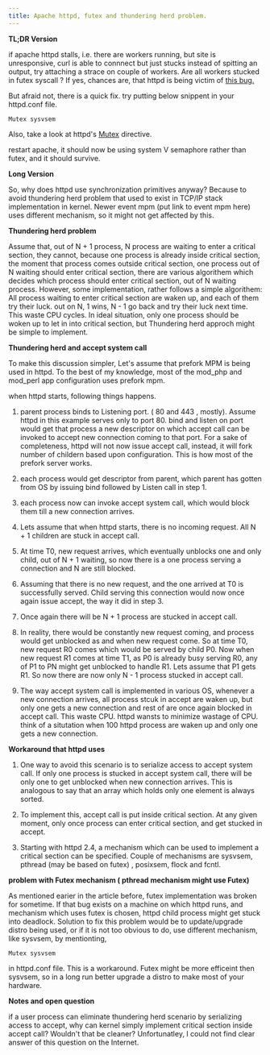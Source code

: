 ```yaml
---
title: Apache httpd, futex and thundering herd problem.
---
```

**TL;DR Version** 

if apache httpd stalls, i.e. there are workers running, but site is unresponsive, curl is able to connnect 
but just stucks instead of spitting an output, try attaching a strace on couple of workers. Are all workers 
stucked in futex syscall ? If yes, chances are, that httpd is being victim of [this bug.](https://groups.google.com/forum/#!topic/mechanical-sympathy/QbmpZxp6C64)

But afraid not, there is a quick fix. try putting below snippent in your httpd.conf file.

``` Mutex sysvsem ``` 

Also, take a look at httpd's [Mutex](https://httpd.apache.org/docs/2.4/mod/core.html#mutex) directive. 

restart apache, it should now be using system V semaphore rather than futex, and it should survive. 

**Long Version**

So, why does httpd use synchronization primitives anyway? Because to avoid thundering herd problem 
that used to exist in TCP/IP stack implementation in kernel. Newer event mpm (put link to event mpm here) 
uses different mechanism, so it might not get affected by this. 

**Thundering herd problem**

Assume that, out of N + 1 process,  N process are waiting to enter a critical section, they cannot, because
one process is already inside critical section, the moment that process comes outside critical section, one process
out of N waiting should enter critical section, there are various algorithem which decides which process should enter 
critical section, out of N waiting process. However, some implementation, rather follows a simple algorithem: All process
waiting to enter critical section are waken up, and each of them try their luck. out on N, 1 wins, N - 1 go back and try 
their luck next time. This waste CPU cycles. In ideal situation, only one process should be woken up to let in into critical 
section, but Thundering herd approch might be simple to implement. 


**Thundering herd and accept system call** 

To make this discussion simpler, Let's assume that prefork MPM is being used in httpd. To the best of my knowledge, 
most of the mod_php and mod_perl app configuration uses prefork mpm.

when httpd starts, following things happens. 

1.  parent process binds to Listening port. ( 80 and 443 , mostly). Assume httpd in this example serves only to port 80.
bind and listen on port would get that process a new descriptor on which accept call can be invoked to accept new connection coming
to that port. For a sake of completeness, httpd will not now issue accept call, instead, it will fork number of childern
based upon configuration. This is how most of the prefork server works.

2.  each process would get descriptor from parent, which parent has gotten from OS by issuing bind followed by Listen call in step 1.

3.  each process now can invoke accept system call, which would block them till a new connection arrives. 

4.  Lets assume that when httpd starts, there is no incoming request. All N + 1 children are stuck in accept call.

5.  At time T0, new request arrives, which eventually unblocks one and only child, out of N + 1 waiting, so now there is a 
one process serving a connection and N are still blocked.

6.  Assuming that there is no new request, and the one arrived at T0 is successfully served. Child serving this connection would now
once again issue accept, the way it did in step 3. 

7.  Once again there will be N + 1 process are stucked in accept call. 

8. In reality, there would be constantly new request coming, and process would get unblocked as and when new request come. 
So at time T0, new request R0 comes which would be served by child P0. Now when new request R1 comes at time T1, as P0 is already busy serving 
R0, any of P1 to PN might get unblocked to handle R1. Lets assume that P1 gets R1. So now there are now only N - 1 process stucked in accept call. 

9. The way accept system call is implemented in various OS, whenever a new connection arrives, all process stcuk in accept are waken up, 
but only one gets a new connection and rest of are once again blocked in accept call. This waste CPU. httpd wansts to minimize wastage of CPU. 
think of a situtation when 100 httpd process are waken up and only one gets a new connection. 


**Workaround that httpd uses** 
1.  One way to avoid this scenario is to serialize access to accept system call. If only one process is stucked in 
accept system call, there will be only one to get unblocked when new connection arrives. This is analogous to say 
that an array which holds only one element is always sorted.

2. To implement this, accept call is put inside critical section. At any given moment, only once process can enter critical section, and get 
stucked in accept. 

3. Starting with httpd 2.4, a mechanism which can be used to implement a critical section can be specified. Couple of mechanisms are 
sysvsem, pthread (may be based on futex) , posixsem, flock and fcntl. 

**problem with Futex mechanism ( pthread mechanism might use Futex)**

As mentioned earier in the article before, futex implementation was broken for sometime. If that bug exists on a machine on which 
httpd runs, and mechanism which uses futex is chosen, httpd child process might get stuck into deadlock. Solution to fix this 
problem would be to update/upgrade distro being used, or if it is not too obvious to do, use different mechanism, like sysvsem, 
by mentionting,

```Mutex sysvsem```

in httpd.conf file. This is a workaround. Futex might be more efficeint then sysvsem, so in a long run better upgrade a distro to make 
most of your hardware.

**Notes and open question**

if a user process can eliminate thundering herd scenario by serializing access to accept, why can kernel simply implement critical section 
inside accept call? Wouldn't that be cleaner? Unfortunatley, I could not find clear answer of this question on the Internet.

